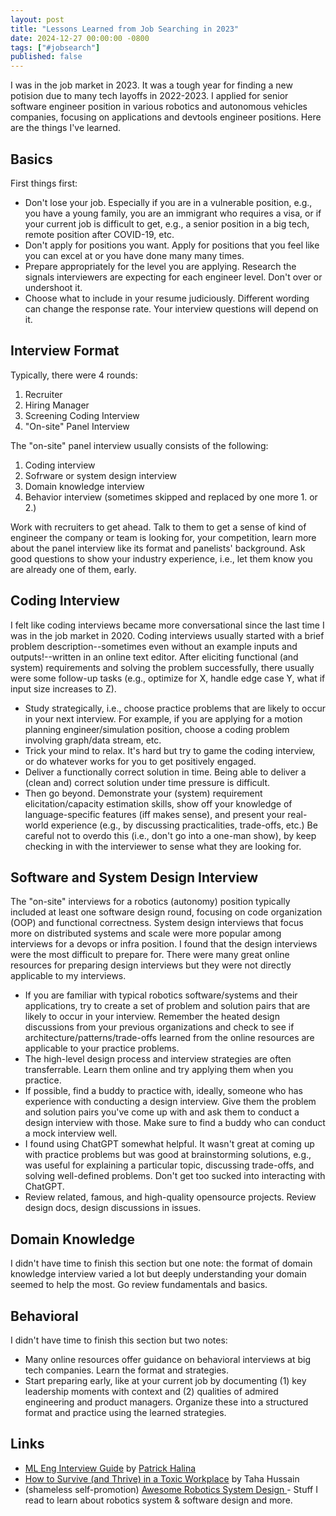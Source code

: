 ```yaml
---
layout: post
title: "Lessons Learned from Job Searching in 2023"
date: 2024-12-27 00:00:00 -0800
tags: ["#jobsearch"]
published: false
---
```


I was in the job market in 2023.
It was a tough year for finding a new potision due to many tech layoffs in 2022-2023.
I applied for senior software engineer position in various robotics and autonomous vehicles companies, focusing on applications and devtools engineer positions.
Here are the things I've learned.

## Basics

First things first:

* Don't lose your job. Especially if you are in a vulnerable position, e.g., you have a young family, you are an immigrant who requires a visa, or if your current job is difficult to get, e.g., a senior position in a big tech, remote position after COVID-19, etc.
* Don't apply for positions you want. Apply for positions that you feel like you can excel at or you have done many many times.
* Prepare appropriately for the level you are applying. Research the signals interviewers are expecting for each engineer level. Don't over or undershoot it.
* Choose what to include in your resume judiciously. Different wording can change the response rate. Your interview questions will depend on it.

## Interview Format

Typically, there were 4 rounds:

1. Recruiter
2. Hiring Manager
3. Screening Coding Interview
4. "On-site" Panel Interview

The "on-site" panel interview usually consists of the following:

1. Coding interview
2. Sofrware or system design interview
3. Domain knowledge interview
4. Behavior interview (sometimes skipped and replaced by one more 1. or 2.)

Work with recruiters to get ahead.
Talk to them to get a sense of kind of engineer the company or team is looking for, your competition, learn more about the panel interview like its format and  panelists' background.
Ask good questions to show your industry experience, i.e., let them know you are already one of them, early.

## Coding Interview

I felt like coding interviews became more conversational since the last time I was in the job market in 2020.
Coding interviews usually started with a brief problem description--sometimes even without an example inputs and outputs!--written in an online text editor.
After eliciting functional (and system) requirements and solving the problem successfully, there usually were some follow-up tasks (e.g., optimize for X, handle edge case Y, what if input size increases to Z).

* Study strategically, i.e., choose practice problems that are likely to occur in your next interview. For example, if you are applying for a motion planning engineer/simulation position, choose a coding problem involving graph/data stream, etc.
* Trick your mind to relax. It's hard but try to game the coding interview, or do whatever works for you to get positively engaged.
* Deliver a functionally correct solution in time. Being able to deliver a (clean and) correct solution under time pressure is difficult.
* Then go beyond. Demonstrate your (system) requirement elicitation/capacity estimation skills, show off your knowledge of language-specific features (iff makes sense), and present your real-world experience (e.g., by discussing practicalities, trade-offs, etc.) Be careful not to overdo this (i.e., don't go into a one-man show), by keep checking in with the interviewer to sense what they are looking for.

## Software and System Design Interview

The "on-site" interviews for a robotics (autonomy) position typically included at least one software design round, focusing on code organization (OOP) and functional correctness. System design interviews that focus more on distributed systems and scale were more popular among interviews for a devops or infra position. I found that the design interviews were the most difficult to prepare for. There were many great online resources for preparing design interviews but they were not directly applicable to my interviews.
* If you are familiar with typical robotics software/systems and their applications, try to create a set of problem and solution pairs that are likely to occur in your interview. Remember the heated design discussions from your previous organizations and check to see if architecture/patterns/trade-offs learned from the online resources are applicable to your practice problems.
* The high-level design process and interview strategies are often transferrable. Learn them online and try applying them when you practice.
* If possible, find a buddy to practice with, ideally, someone who has experience with conducting a design interview. Give them the problem and solution pairs you've come up with and ask them to conduct a design interview with those. Make sure to find a buddy who can conduct a mock interview well.
* I found using ChatGPT somewhat helpful. It wasn't great at coming up with practice problems but was good at brainstorming solutions, e.g., was useful for explaining a particular topic, discussing trade-offs, and solving well-defined problems. Don't get too sucked into interacting with ChatGPT.
* Review related, famous, and high-quality opensource projects. Review design docs, design discussions in issues. <!-- For example, when preparing for a simulation engineer position, I reviewed CARLA -->

## Domain Knowledge

I didn't have time to finish this section but one note: the format of domain knowledge interview varied a lot but deeply understanding your domain seemed to help the most. Go review fundamentals and basics.

## Behavioral

I didn't have time to finish this section but two notes:

* Many online resources offer guidance on behavioral interviews at big tech companies. Learn the format and strategies.
* Start preparing early, like at your current job by documenting (1) key leadership moments with context and (2) qualities of admired engineering and product managers. Organize these into a structured format and practice using the learned strategies.

## Links

- [ML Eng Interview Guide](http://patrickhalina.com/posts/ml-eng-interview-guide/) by [Patrick Halina](http://patrickhalina.com/)
- [How to Survive (and Thrive) in a Toxic Workplace](https://substack.com/home/post/p-149558051) by Taha Hussain
- (shameless self-promotion) [Awesome Robotics System Design
](https://github.com/mjyc/awesome-robotics-system-design?tab=readme-ov-file#learning-resources) - Stuff I read to learn about robotics system & software design and more.
